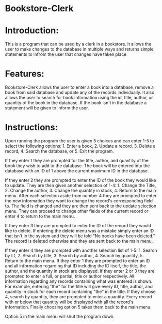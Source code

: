 # Bookstore-Clerk
# Introduction:

This is a program that can be used by a clerk in a bookstore. It allows the user to make changes to the database in multiple ways and returns simple statements to infrom the user that changes have taken place.

# Features:

Bookstore-Clerk allows the user to enter a book into a database, remove a book from said database and update any of the records individually. It also allows the user to search for book information using the id, title, author, or quantity of the book in the database. If the book isn't in the database a statement will be given to inform the user.

# Instructions:

Upon running the program the user is given 5 choices and can enter 1-5 to select the following options: 1. Enter a book, 2. Update a record, 3. Delete a record, 4. Search the database, or 5. Exit the program.

If they enter 1 they are prompted for the title, author, and quantity of the book they wish to add to the database. The book will be entered into the database with an ID of 1 above the current maximum ID in the database.

If they enter 2 they are prompted to enter the ID of the book they would like to update. They are then given another selection of 1-4: 1. Change the Title, 2. Change the author, 3. Change the quantity in stock, 4. Return to the main menu. After each selection aside from number 4 they are prompted to enter the new information they want to change the record's corresponding field to. The field is changed and they are then sent back to the update selection menu. They can proceed to change other fields of the current record or enter 4 to return to the main menu.

If they enter 3 they are prompted to enter the ID of the record they would like to delete. If entering the delete menu was a mistake simply enter an ID that isn't in the system and they will be told "No books have been deleted." The record is deleted otherwise and they are sent back to the main menu.

If they enter 4 they are prompted with another selection list of 1-5: 1. Search by ID, 2. Search by title, 3. Search by author, 4. Search by quantity, 5. Return to the main menu. If they enter 1 they are prompted to enter an ID and all information regarding that ID including the ID itself, the title, the author, and the quantity in stock are displayed. If they enter 2 or 3 they are prompted to enter a full, or partial, title or author respectively. All information regarding any records containing what was entered is shown. For example, entering "the" for the title will give every ID, title, author, and quantity in stock for each record containing "the" in the title. If they choose 4, search by quantity, they are prompted to enter a quantity. Every record with or below that quantity will be displayed with all the record's information. Finally choosing option 5 takes them back to the main menu.

Option 5 in the main menu will shut the program down.

